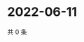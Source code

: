 # 2022-06-11

共 0 条

<!-- BEGIN WEIBO -->
<!-- 最后更新时间 Sat Jun 11 2022 18:16:11 GMT+0800 (China Standard Time) -->

<!-- END WEIBO -->
